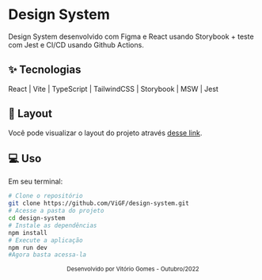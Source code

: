 # Design System
Design System desenvolvido com Figma e React usando Storybook + teste com Jest e CI/CD usando Github Actions.

## ✨ Tecnologias
React | Vite | TypeScript | TailwindCSS | Storybook | MSW | Jest

## 🔖 Layout
Você pode visualizar o layout do projeto através [desse link](https://www.figma.com/file/ivgMEIAiMGb3UUX0l0PTIj/Ignite-Lab-Design-System?node-id=0%3A1).

## 💻 Uso
Em seu terminal:
```bash
# Clone o repositório
git clone https://github.com/ViGF/design-system.git
# Acesse a pasta do projeto
cd design-system
# Instale as dependências
npm install
# Execute a aplicação
npm run dev
#Agora basta acessa-la
```

<div align="center">
  <small>Desenvolvido por Vitório Gomes - Outubro/2022</small>
</div>

